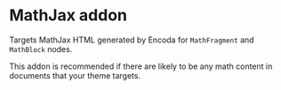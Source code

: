 # MathJax addon

Targets MathJax HTML generated by Encoda for `MathFragment` and `MathBlock` nodes.

This addon is recommended if there are likely
to be any math content in documents that your theme targets.
